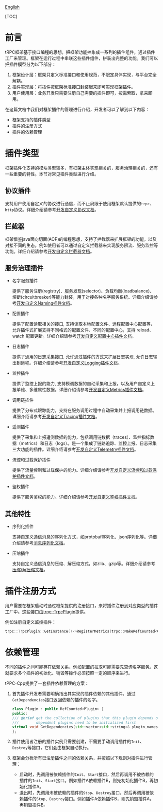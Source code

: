 [English](../en/plugin_management.md)

[TOC]

# 前言

tRPC框架基于接口编程的思想，把框架功能抽象成一系列的插件组件，通过插件工厂来管理。框架在运行过程中串联这些插件组件，拼装出完整的功能。我们可以把插件模型分为以下部分：
1. 框架设计层：框架只定义标准接口和使用规范，不限定具体实现，与平台完全解耦。
2. 插件实现层：将插件按框架标准接口封装起来即可实现框架插件。
3. 用户使用层：业务开发只需要注册自己需要的插件即可，按需索取，拿来即用。

在这篇文档中我们对框架插件的管理进行介绍，开发者可以了解到以下内容：
* 框架支持的插件类型
* 插件的注册方式
* 插件的依赖管理

# 插件类型

框架插件化支持的模块类型较多，有框架主体实现相关的，服务治理相关的，还有一些重要的特性。本节对常见插件类型进行介绍。

## 协议插件

支持用户使用自定义的协议进行通信，而不止局限于使用框架默认提供的`trpc`、`http`协议。详细介绍请参考[开发自定义协议文档](./custom_protocol.md)。

## 拦截器

框架借鉴java面向切面(AOP)的编程思想，支持了拦截器来扩展框架的功能，以及对接不同的生态。例如使用者可以通过自定义拦截器来实现服务限流、服务监控等功能。详细介绍请参考[开发自定义拦截器文档](./filter.md)。

## 服务治理插件

* 名字服务插件
  
    提供了服务注册(registry)、服务发现(selector)、负载均衡(loadbalance)、熔断(circuitbreaker)等能力封装，用于对接各种名字服务系统。详细介绍请参考[开发自定义Naming插件文档]()。

* 配置插件

    提供了配置读取相关的接口, 支持读取本地配置文件、远程配置中心配置等，允许插件式扩展支持不同格式的配置文件、不同的配置中心，支持 reload、watch 配置更新。详细介绍请参考[开发自定义配置中心插件文档]()。

* 日志插件

    提供了通用的日志采集接口, 允许通过插件的方式来扩展日志实现, 允许日志输出到远程。详细介绍请参考[开发自定义Logging插件文档]()。

* 监控插件

    提供了监控上报的能力, 支持模调数据的自动采集和上报，以及用户自定义上报单维、多维属性数据。详细介绍请参考[开发自定义Metrics插件文档](./custom_metrics.md)。

* 调用链插件

    提供了分布式跟踪能力，支持在服务调用过程中自动采集并上报调用链数据。详细介绍请参考[开发自定义Tracing插件文档](./custom_tracing.md)。

* 遥测插件

    提供了采集和上报遥测数据的能力，包括调用链数据（traces）、监控指标数据（metrics）和日志（logs）。是一个集成了链路追踪、监控上报、日志采集三大功能的插件。详细介绍请参考[开发自定义Telemetry插件文档](./custom_telemetry.md)。

* 流控和过载保护插件

    提供了流量控制和过载保护的能力。详细介绍请参考[开发自定义流控和过载保护插件文档]()。

* 鉴权插件

    提供了服务鉴权的能力。详细介绍请参考[开发自定义鉴权插件文档]()。

## 其他特性

* 序列化插件

    支持自定义通信消息的序列化方式，如protobuf序列化、json序列化等。详细介绍请参考[消息序列化文档](./serialization.md)。

* 压缩插件

    支持自定义通信消息的压缩、解压缩方式，如zlib、gzip等。详细介绍请参考[压缩/解压缩文档](./compression.md)。

# 插件注册方式

用户需要在框架启动时通过框架提供的注册接口，来将插件注册到对应类型的插件工厂中。这些接口由[trpc::TrpcPlugin](../../trpc/common/trpc_plugin.h)提供。

例如注册自定义监控插件：
```cpp
trpc::TrpcPlugin::GetInstance()->RegisterMetrics(trpc::MakeRefCounted<CustomMetrics>());
```

# 依赖管理

不同的插件之间可能存在依赖关系，例如配置的拉取可能需要先查询名字服务。这就要求多个插件的初始化、销毁等操作必须按照一定的顺序来进行。

tPPC-Cpp提供了一套插件依赖管理的方案：

1. 首先插件开发者需要明确指出其实现的插件依赖的其他插件，通过`GetDependencies`接口返回依赖的插件的名字。
    ```cpp
    class Plugin : public RefCounted<Plugin> {
    public:
    /// @brief get the collection of plugins that this plugin depends on
    ///        dependent plugins need to be initialized first
    virtual void GetDependencies(std::vector<std::string>& plugin_names) const {}
    };
    ```

2. 插件使用者注册的插件实例只需要创建，不需要手动调用插件的`Init`、`Destroy`等接口，它们会由框架自动执行。

3. 框架会分析所有已注册插件之间的依赖关系，并按照以下规则对插件进行管理：

    * 启动时，先调用被依赖插件的`Init`、`Start`接口，然后再调用不被依赖的插件的`Init`、`Start`接口。例如插件A依赖插件B，则先初始化插件B，再初始化插件A。
    * 退出时，先调用未被依赖的插件的`Stop`、`Destroy`接口，然后再调用被依赖插件的`Stop`、`Destroy`接口。例如插件A依赖插件B，则先销毁插件A，再销毁插件B。
